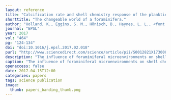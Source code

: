 ```yaml
---
layout: reference
title: "Calcification rate and shell chemistry response of the planktic foraminifer <i>Orbulina universa</i> to changes in microenvironment seawater carbonate chemistry"
shorttitle: "The changeable world of a foraminifera."
author: "Holland, K., Eggins, S. M., Hönisch, B., Haynes, L. L., <font color='red'>Branson, O.</font>"
journal: "EPSL"
year: 2017
vol: "464"
pg: "124-134"
doi: "doi:10.1016/j.epsl.2017.02.018"
purl: "http://www.sciencedirect.com/science/article/pii/S0012821X17300869"
description: "The influence of foraminiferal microenvironments on shell chemistry."
caption: "The influence of foraminiferal microenvironments on shell chemistry."
openaccess: false
date: 2017-04-15T12:00
categories: papers
tags: science publication
image:
  thumb: papers_banding_thumb.png
---
```

